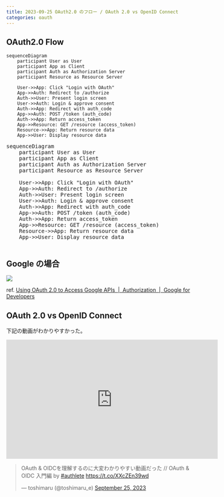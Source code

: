 ```yaml
---
title: 2023-09-25 OAuth2.0 のフロー / OAuth 2.0 vs OpenID Connect
categories: oauth
---
```


## OAuth2.0 Flow

```mermaid
sequenceDiagram
    participant User as User
    participant App as Client
    participant Auth as Authorization Server
    participant Resource as Resource Server

    User->>App: Click "Login with OAuth"
    App->>Auth: Redirect to /authorize
    Auth->>User: Present login screen
    User->>Auth: Login & approve consent
    Auth->>App: Redirect with auth_code
    App->>Auth: POST /token (auth_code)
    Auth->>App: Return access_token
    App->>Resource: GET /resource (access_token)
    Resource->>App: Return resource data
    App->>User: Display resource data
```

<pre class="mermaid">
sequenceDiagram
    participant User as User
    participant App as Client
    participant Auth as Authorization Server
    participant Resource as Resource Server

    User->>App: Click "Login with OAuth"
    App->>Auth: Redirect to /authorize
    Auth->>User: Present login screen
    User->>Auth: Login & approve consent
    Auth->>App: Redirect with auth_code
    App->>Auth: POST /token (auth_code)
    Auth->>App: Return access_token
    App->>Resource: GET /resource (access_token)
    Resource->>App: Return resource data
    App->>User: Display resource data

</pre>

<script type="module">
import mermaid from 'https://cdn.jsdelivr.net/npm/mermaid@10/dist/mermaid.esm.min.mjs';
mermaid.initialize({ startOnLoad: true });
</script>

## Google の場合

![](https://developers.google.com/static/identity/protocols/oauth2/images/flows/authorization-code.png)

ref. [Using OAuth 2.0 to Access Google APIs  \|  Authorization  \|  Google for Developers](https://developers.google.com/identity/protocols/oauth2)

## OAuth 2.0 vs OpenID Connect

下記の動画がわかりやすかった。

<iframe width="560" height="315" src="https://www.youtube.com/embed/PKPj_MmLq5E?si=Tw06XUkdcvmYNAqM&amp;start=752" title="YouTube video player" frameborder="0" allow="accelerometer; autoplay; clipboard-write; encrypted-media; gyroscope; picture-in-picture; web-share" allowfullscreen></iframe>

<blockquote class="twitter-tweet"><p lang="ja" dir="ltr">OAuth &amp; OIDCを理解するのに大変わかりやすい動画だった // OAuth &amp; OIDC 入門編 by <a href="https://twitter.com/hashtag/authlete?src=hash&amp;ref_src=twsrc%5Etfw">#authlete</a> <a href="https://t.co/XXcZEn39wd">https://t.co/XXcZEn39wd</a></p>&mdash; toshimaru (@toshimaru_e) <a href="https://twitter.com/toshimaru_e/status/1706156748867092751?ref_src=twsrc%5Etfw">September 25, 2023</a></blockquote> <script async src="https://platform.twitter.com/widgets.js" charset="utf-8"></script>
